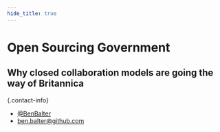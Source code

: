 ```yaml
---
hide_title: true
---
```


# Open Sourcing Government
## Why closed collaboration models are going the way of Britannica

{.contact-info}
* [@BenBalter](http://twitter.com/benbalter)
* [ben.balter@github.com](mailto:ben.balter@github.com)